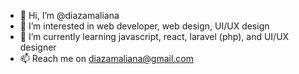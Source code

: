 - 👋 Hi, I’m @diazamaliana
- 👀 I’m interested in web developer, web design, UI/UX design
- 🌱 I’m currently learning javascript, react, laravel (php), and UI/UX designer
- 📫 Reach me on diazamaliana@gmail.com 
    

<!---
diazamaliana/diazamaliana is a ✨ special ✨ repository because its `README.md` (this file) appears on your GitHub profile.
You can click the Preview link to take a look at your changes.
--->
